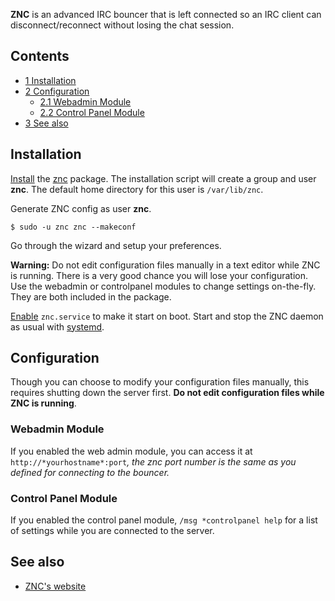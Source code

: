 **ZNC** is an advanced IRC bouncer that is left connected so an IRC client can disconnect/reconnect without losing the chat session.

## Contents

*   [1 Installation](#Installation)
*   [2 Configuration](#Configuration)
    *   [2.1 Webadmin Module](#Webadmin_Module)
    *   [2.2 Control Panel Module](#Control_Panel_Module)
*   [3 See also](#See_also)

## Installation

[Install](/index.php/Install "Install") the [znc](https://www.archlinux.org/packages/?name=znc) package. The installation script will create a group and user **znc**. The default home directory for this user is `/var/lib/znc`.

Generate ZNC config as user **znc**.

```
$ sudo -u znc znc --makeconf

```

Go through the wizard and setup your preferences.

**Warning:** Do not edit configuration files manually in a text editor while ZNC is running. There is a very good chance you will lose your configuration. Use the webadmin or controlpanel modules to change settings on-the-fly. They are both included in the package.

[Enable](/index.php/Enable "Enable") `znc.service` to make it start on boot. Start and stop the ZNC daemon as usual with [systemd](/index.php/Systemd "Systemd").

## Configuration

Though you can choose to modify your configuration files manually, this requires shutting down the server first. **Do not edit configuration files while ZNC is running**.

### Webadmin Module

If you enabled the web admin module, you can access it at `http://*yourhostname*:port`*, the znc port number is the same as you defined for connecting to the bouncer.*

### Control Panel Module

If you enabled the control panel module, `/msg *controlpanel help` for a list of settings while you are connected to the server.

## See also

*   [ZNC's website](http://wiki.znc.in/ZNC)